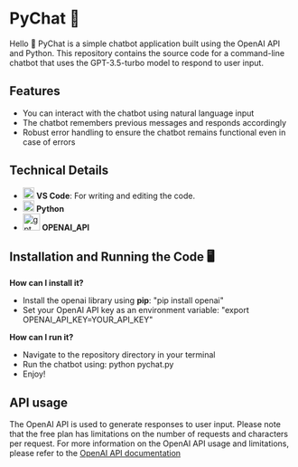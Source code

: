# PyChat 🤖

Hello 👋
PyChat is a simple chatbot application built using the OpenAI API and Python. 
This repository contains the source code for a command-line chatbot that uses the GPT-3.5-turbo model to respond to user input.

## Features
- You can interact with the chatbot using natural language input
- The chatbot remembers previous messages and responds accordingly
- Robust error handling to ensure the chatbot remains functional even in case of errors

## Technical Details 
- <img  alt="VSCode" width="20px" src="https://cdn.jsdelivr.net/gh/devicons/devicon@latest/icons/vscode/vscode-original.svg"/>  **VS Code**: For writing and editing the code.
- <img  alt="Python" width="20px" src="https://cdn.jsdelivr.net/gh/devicons/devicon@latest/icons/python/python-original.svg" />  **Python**
- <img alt="gpt" width="30px" src="https://img.icons8.com/?size=100&id=ka3InxFU3QZa&format=png&color=000000" /> **OPENAI_API**


## Installation and Running the Code 🖥️
**How can I install it?**
- Install the openai library using **pip**: "pip install openai"
- Set your OpenAI API key as an environment variable: "export OPENAI_API_KEY=YOUR_API_KEY"

**How can I run it?**
- Navigate to the repository directory in your terminal
- Run the chatbot using: python pychat.py
- Enjoy!

## API usage

The OpenAI API is used to generate responses to user input. 
Please note that the free plan has limitations on the number of requests and characters per request.
For more information on the OpenAI API usage and limitations, please refer to the [OpenAI API documentation](https://platform.openai.com/docs/api-reference/introduction)






